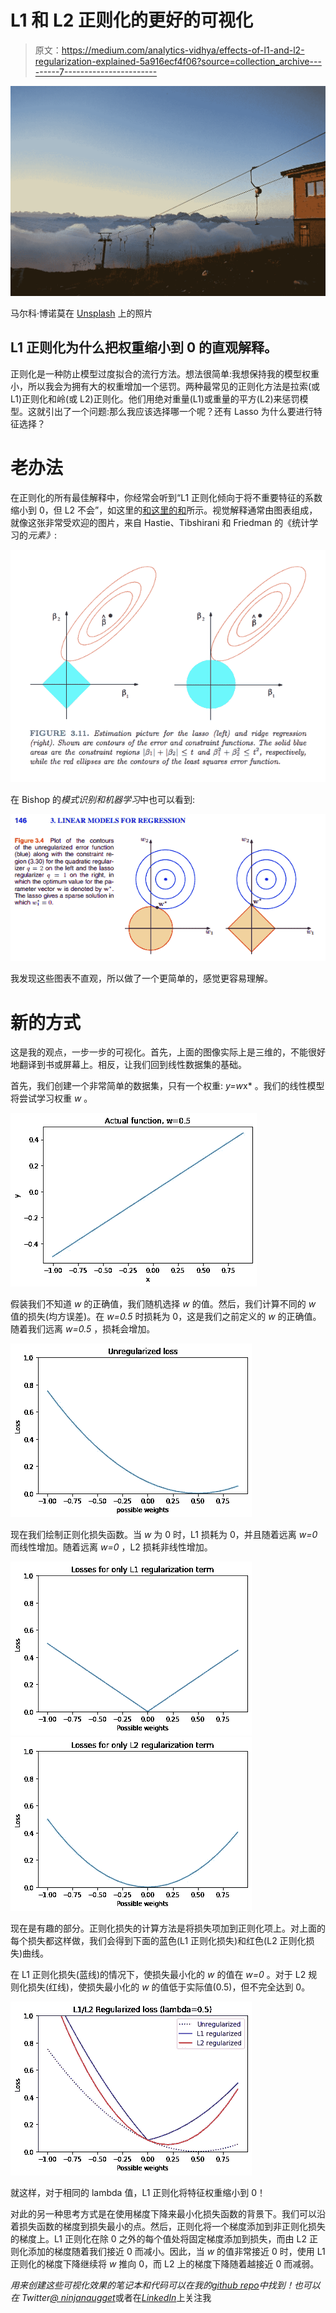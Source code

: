 # L1 和 L2 正则化的更好的可视化

> 原文：<https://medium.com/analytics-vidhya/effects-of-l1-and-l2-regularization-explained-5a916ecf4f06?source=collection_archive---------7----------------------->

![](img/fd4a35901df1ce09f5e8970ed69b5cb0.png)

马尔科·博诺莫在 [Unsplash](https://unsplash.com/s/photos/gradient-descend?utm_source=unsplash&utm_medium=referral&utm_content=creditCopyText) 上的照片

## L1 正则化为什么把权重缩小到 0 的直观解释。

正则化是一种防止模型过度拟合的流行方法。想法很简单:我想保持我的模型权重小，所以我会为拥有大的权重增加一个惩罚。两种最常见的正则化方法是拉索(或 L1)正则化和岭(或 L2)正则化。他们用绝对重量(L1)或重量的平方(L2)来惩罚模型。这就引出了一个问题:那么我应该选择哪一个呢？还有 Lasso 为什么要进行特征选择？

# 老办法

在正则化的所有最佳解释中，你经常会听到“L1 正则化倾向于将不重要特征的系数缩小到 0，但 L2 不会”，如这里的[和这里的](https://towardsdatascience.com/l1-and-l2-regularization-methods-ce25e7fc831c)[和](https://towardsdatascience.com/intuitions-on-l1-and-l2-regularisation-235f2db4c261)所示。视觉解释通常由图表组成，就像这张非常受欢迎的图片，来自 Hastie、Tibshirani 和 Friedman 的《统计学习的*元素》*:

![](img/61df1fa43976943e0b2792280a49bd58.png)

在 Bishop 的*模式识别和机器学习*中也可以看到:

![](img/d1cadf6e2d65de5ea9595783c4cd7dad.png)

我发现这些图表不直观，所以做了一个更简单的，感觉更容易理解。

# 新的方式

这是我的观点，一步一步的可视化。首先，上面的图像实际上是三维的，不能很好地翻译到书或屏幕上。相反，让我们回到线性数据集的基础。

首先，我们创建一个非常简单的数据集，只有一个权重: *y=w*x* 。我们的线性模型将尝试学习权重 *w* 。

![](img/cb649823a9a86624c2f3ed6d7e4eb678.png)

假装我们不知道 *w* 的正确值，我们随机选择 *w* 的值。然后，我们计算不同的 *w* 值的损失(均方误差)。在 *w=0.5* 时损耗为 0，这是我们之前定义的 *w* 的正确值。随着我们远离 *w=0.5* ，损耗会增加。

![](img/257d4b6904cb8ed88f83f3ea234181bd.png)

现在我们绘制正则化损失函数。当 *w* 为 0 时，L1 损耗为 0，并且随着远离 *w=0* 而线性增加。随着远离 *w=0* ，L2 损耗非线性增加。

![](img/34ca91b32a43f6e54d1aa8f817755d17.png)![](img/59e5183bbc85dd34d7758a29cc15117f.png)

现在是有趣的部分。正则化损失的计算方法是将损失项加到正则化项上。对上面的每个损失都这样做，我们会得到下面的蓝色(L1 正则化损失)和红色(L2 正则化损失)曲线。

在 L1 正则化损失(蓝线)的情况下，使损失最小化的 *w* 的值在 *w=0* 。对于 L2 规则化损失(红线)，使损失最小化的 *w* 的值低于实际值(0.5)，但不完全达到 0。

![](img/34eadb34c00e71b2115c1119aac1b7ff.png)

就这样，对于相同的 lambda 值，L1 正则化将特征权重缩小到 0！

对此的另一种思考方式是在使用梯度下降来最小化损失函数的背景下。我们可以沿着损失函数的梯度到损失最小的点。然后，正则化将一个梯度添加到非正则化损失的梯度上。L1 正则化在除 0 之外的每个值处将固定梯度添加到损失，而由 L2 正则化添加的梯度随着我们接近 0 而减小。因此，当 *w* 的值非常接近 0 时，使用 L1 正则化的梯度下降继续将 *w* 推向 0，而 L2 上的梯度下降随着越接近 0 而减弱。

*用来创建这些可视化效果的笔记本和代码可以在我的*[*github repo*](https://github.com/nickyeolk/regularization_visualized)*中找到！也可以在 Twitter*[*@ ninjanaugget*](https://twitter.com/ninjanugget)或者在[*LinkedIn*](https://www.linkedin.com/in/nickyeolk/)上关注我
